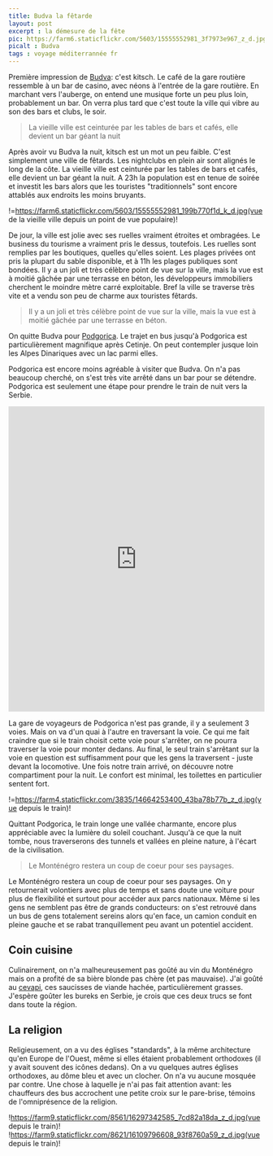 ```yaml
---
title: Budva la fêtarde
layout: post
excerpt : la démesure de la fête
pic: https://farm6.staticflickr.com/5603/15555552981_3f7973e967_z_d.jpg
picalt : Budva
tags : voyage méditerrannée fr
---
```


Première impression de [Budva][budva]: c'est kitsch. Le café de la gare routière ressemble à un bar de casino, avec néons à l'entrée de la gare routière. En marchant vers l'auberge, on entend une musique forte un peu plus loin, probablement un bar. On verra plus tard que c'est toute la ville qui vibre au son des bars et clubs, le soir.

> La vieille ville est ceinturée par les tables de bars et cafés, elle devient un  bar géant la nuit

Après avoir vu Budva la nuit, kitsch est un mot un peu faible. C'est simplement une ville de fêtards. Les nightclubs en plein air sont alignés le long de la côte. La vieille ville est ceinturée par les tables de bars et cafés, elle devient un  bar géant la nuit. A 23h la population est en tenue de soirée et investit les bars alors que les touristes "traditionnels" sont encore attablés aux endroits les moins bruyants.

!=https://farm6.staticflickr.com/5603/15555552981_199b770f1d_k_d.jpg(vue de la vieille ville depuis un point de vue populaire)!

De jour, la ville est jolie avec ses ruelles vraiment étroites et ombragées. Le business du tourisme a vraiment pris le dessus, toutefois. Les ruelles sont remplies par les boutiques, quelles qu'elles soient. Les plages privées ont pris la plupart du sable disponible, et à 11h les plages publiques sont bondées. Il y a un joli et très célèbre point de vue sur la ville, mais la vue est à moitié gâchée par une terrasse en béton, les développeurs immobiliers cherchent le moindre mètre carré exploitable.
Bref la ville se traverse très vite et a vendu son peu de charme aux touristes fêtards.

> Il y a un joli et très célèbre point de vue sur la ville, mais la vue est à moitié gâchée par une terrasse en béton.

On quitte Budva pour [Podgorica][podgorica]. Le trajet en bus jusqu'à Podgorica est particulièrement magnifique après Cetinje. On peut contempler jusque loin les Alpes Dinariques avec un lac parmi elles.

Podgorica est encore moins agréable à visiter que Budva. On n'a pas beaucoup cherché, on s'est très vite arrêté dans un bar pour se détendre. Podgorica est seulement une étape pour prendre le train de nuit vers la Serbie.

<iframe class='map' width='100%' height='600px' frameBorder='0' src='https://a.tiles.mapbox.com/v4/vincetraveller.l1ona2gd/attribution,zoompan,geocoder,share.html?access_token=pk.eyJ1IjoidmluY2V0cmF2ZWxsZXIiLCJhIjoiMkxNUmEyVSJ9.EgFX8zbKFkf-b8UJ2M5CHQ'></iframe>

La gare de voyageurs de Podgorica n'est pas grande, il y a seulement 3 voies. Mais on va d'un quai à l'autre en traversant la voie. Ce qui me fait craindre que si le train choisit cette voie pour s'arrêter, on ne pourra traverser la voie pour monter dedans. Au final, le seul train s'arrêtant sur la voie en question est suffisamment pour que les gens la traversent - juste devant la locomotive. Une fois notre train arrivé, on découvre notre compartiment pour la nuit. Le confort est minimal, les toilettes en particulier sentent fort. 

!=https://farm4.staticflickr.com/3835/14664253400_43ba78b77b_z_d.jpg(vue depuis le train)!

Quittant Podgorica, le train longe une vallée charmante, encore plus appréciable avec la lumière du soleil couchant. Jusqu'à ce que la nuit tombe, nous traverserons des tunnels et vallées en pleine nature, à l'écart de la civilisation.

> Le Monténégro restera un coup de coeur pour ses paysages.

Le Monténégro restera un coup de coeur pour ses paysages. On y retournerait volontiers avec plus de temps et sans doute une voiture pour plus de flexibilité et surtout pour accéder aux parcs nationaux. Même si les gens ne semblent pas être de grands conducteurs: on s'est retrouvé dans un bus de gens totalement sereins alors qu'en face, un camion conduit en pleine gauche et se rabat tranquillement peu avant un potentiel accident. 

## Coin cuisine

Culinairement, on n'a malheureusement pas goûté au vin du Monténégro mais on a profité de sa bière blonde pas chère (et pas mauvaise). J'ai goûté au [cevapi], ces saucisses de viande hachée, particulièrement grasses. J'espère goûter les bureks en Serbie, je crois que ces deux trucs se font dans toute la région.

## La religion

Religieusement, on a vu des églises "standards", à la même architecture qu'en Europe de l'Ouest, même si elles étaient probablement orthodoxes (il y avait souvent des icônes dedans). On a vu quelques autres églises orthodoxes, au dôme bleu et avec un clocher. On n'a vu aucune mosquée par contre.
Une chose à laquelle je n'ai pas fait attention avant: les chauffeurs des bus accrochent une petite croix sur le pare-brise, témoins de l'omniprésence de la religion.

!https://farm9.staticflickr.com/8561/16297342585_7cd82a18da_z_d.jpg(vue depuis le train)!          !https://farm9.staticflickr.com/8621/16109796608_93f8760a59_z_d.jpg(vue depuis le train)!

[budva]: https://fr.wikipedia.org/wiki/Budva "Budva est une station balnéaire monténégrine de 10 000 habitants"
[podgorica]: https://fr.wikipedia.org/wiki/Podgorica "Capitale du Monténégro avec 150 000 habitants"
[cevapi]: http://fr.wikipedia.org/wiki/%C4%86evapi "un met des Balkans, sous la forme d'un rouleau de viande hachée grillée"

